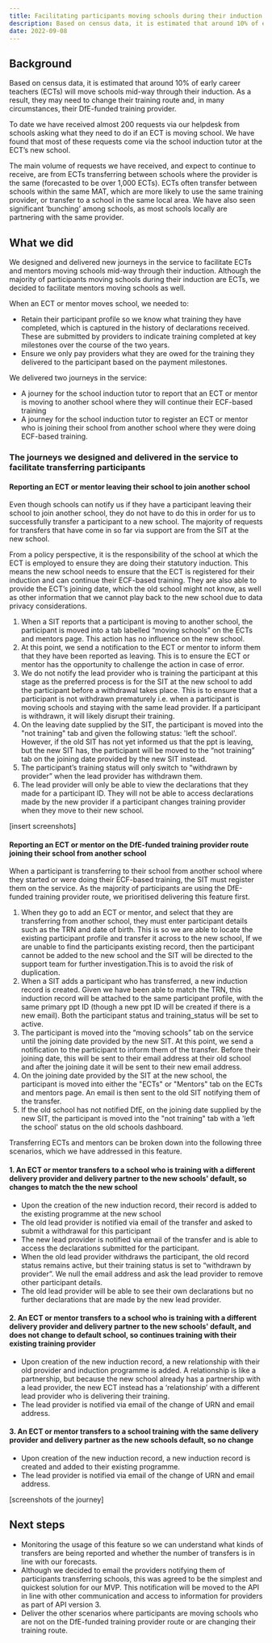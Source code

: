 ```yaml
---
title: Facilitating participants moving schools during their induction
description: Based on census data, it is estimated that around 10% of early career teachers (ECTs) will move schools mid-way through their induction. As a result, they may need to change their training route and, in many circumstances, their DfE-funded training provider.
date: 2022-09-08
---
```


## Background 

Based on census data, it is estimated that around 10% of early career teachers (ECTs) will move schools mid-way through their induction. As a result, they may need to change their training route and, in many circumstances, their DfE-funded training provider.

To date we have received almost 200 requests via our helpdesk from schools asking what they need to do if an ECT is moving school. We have found that most of these requests come via the school induction tutor at the ECT’s new school.  

The main volume of requests we have received, and expect to continue to receive, are from ECTs transferring between schools where the provider is the same (forecasted to be over 1,000 ECTs). ECTs often transfer between schools within the same MAT, which are more likely to use the same training provider, or transfer to a school in the same local area. We have also seen significant ‘bunching’ among schools, as most schools locally are partnering with the same provider.  

## What we did
We designed and delivered new journeys in the service to facilitate ECTs and mentors moving schools mid-way through their induction. Although the majority of participants moving schools during their induction are ECTs, we decided to facilitate mentors moving schools as well.

When an ECT or mentor moves school, we needed to: 
- Retain their participant profile so we know what training they have completed, which is captured in the history of declarations received. These are submitted by providers to indicate training completed at key milestones over the course of the two years. 
- Ensure we only pay providers what they are owed for the training they delivered to the participant based on the payment milestones.  

We delivered two journeys in the service: 
- A journey for the school induction tutor to report that an ECT or mentor is moving to another school where they will continue their ECF-based training 
- A journey for the school induction tutor to register an ECT or mentor who is joining their school from another school where they were doing ECF-based training. 

### The journeys we designed and delivered in the service to facilitate transferring participants 
#### Reporting an ECT or mentor leaving their school to join another school 
Even though schools can notify us if they have a participant leaving their school to join another school, they do not have to do this in order for us to successfully transfer a participant to a new school. The majority of requests for transfers that have come in so far via support are from the SIT at the new school. 

From a policy perspective, it is the responsibility of the school at which the ECT is employed to ensure they are doing their statutory induction. This means the new school needs to ensure that the ECT is registered for their induction and can continue their ECF-based training. They are also able to provide the ECT’s joining date, which the old school might not know, as well as other information that we cannot play back to the new school due to data privacy considerations. 

1. When a SIT reports that a participant is moving to another school, the participant is moved into a tab labelled “moving schools” on the ECTs and mentors page. This action has no influence on the new school. 
2. At this point, we send a notification to the ECT or mentor to inform them that they have been reported as leaving. This is to ensure the ECT or mentor has the opportunity to challenge the action in case of error. 
3. We do not notify the lead provider who is training the participant at this stage as the preferred process is for the SIT at the new school to add the participant before a withdrawal takes place. This is to ensure that a participant is not withdrawn prematurely i.e. when a participant is moving schools and staying with the same lead provider. If a participant is withdrawn, it will likely disrupt their training. 
4. On the leaving date supplied by the SIT, the participant is moved into the "not training" tab and given the following status: 'left the school'. However, if the old SIT has not yet informed us that the ppt is leaving, but the new SIT has, the participant will be moved to the “not training” tab on the joining date provided by the new SIT instead. 
5. The participant’s training status will only switch to “withdrawn by provider” when the lead provider has withdrawn them. 
6. The lead provider will only be able to view the declarations that they made for a participant ID. They will not be able to access declarations made by the new provider if a participant changes training provider when they move to their new school. 

[insert screenshots]

#### Reporting an ECT or mentor on the DfE-funded training provider route joining their school from another school 

When a participant is transferring to their school from another school where they started or were doing their ECF-based training, the SIT must register them on the service. As the majority of participants are using the DfE-funded training provider route, we prioritised delivering this feature first. 

1. When they go to add an ECT or mentor, and select that they are transferring from another school, they must enter participant details such as the TRN and date of birth. This is so we are able to locate the existing participant profile and transfer it across to the new school, If we are unable to find the participants existing record, then the participant cannot be added to the new school and the SIT will be directed to the support team for further investigation.This is to avoid the risk of duplication.
2. When a SIT adds a participant who has transferred, a new induction record is created. Given we have been able to match the TRN, this induction record will be attached to the same participant profile, with the same primary ppt ID (though a new ppt ID will be created if there is a new email). Both the participant status and training_status will be set to active. 
3. The participant is moved into the “moving schools” tab on the service until the joining date provided by the new SIT. At this point, we send a notification to the participant to inform them of the transfer. Before their joining date, this will be sent to their email address at their old school and after the joining date it will be sent to their new email address.
4. On the joining date provided by the SIT at the new school, the participant is moved into either the "ECTs" or "Mentors" tab on the ECTs and mentors page. An email is then sent to the old SIT notifying them of the transfer.
5. If the old school has not notified DfE, on the joining date supplied by the new SIT, the participant is moved into the "not training" tab with a 'left the school' status on the old schools dashboard.

Transferring ECTs and mentors can be broken down into the following three scenarios, which we have addressed in this feature. 

#### 1. An ECT or mentor transfers to a school who is training with a different delivery provider and delivery partner to the new schools' default, so changes to match the the new school
- Upon the creation of the new induction record, their record is added to the existing programme at the new school
- The old lead provider is notified via email of the transfer and asked to submit a withdrawal for this participant 
- The new lead provider is notified via email of the transfer and is able to access the declarations submitted for the participant. 
- When the old lead provider withdraws the participant, the old record status remains active, but their training status is set to “withdrawn by provider”. We null the email address and ask the lead provider to remove other participant details.
- The old lead provider will be able to see their own declarations but no further declarations that are made by the new lead provider.

#### 2. An ECT or mentor transfers to a school who is training with a different delivery provider and delivery partner to the new schools' default, and does not change to default school, so continues training with their existing training provider 
- Upon creation of the new induction record, a new relationship with their old provider and induction programme is added. A relationship is like a partnership, but because the new school already has a partnership with a lead provider, the new ECT instead has a ‘relationship’ with a different lead provider who is delivering their training. 
- The lead provider is notified via email of the change of URN and email address.

#### 3. An ECT or mentor transfers to a school training with the same delivery provider and delivery partner as the new schools default, so no change
- Upon creation of the new induction record, a new induction record is created and added to their existing programme.
- The lead provider is notified via email of the change of URN and email address.

[screenshots of the journey]

## Next steps 
- Monitoring the usage of this feature so we can understand what kinds of transfers are being reported and whether the number of transfers is in line with our forecasts.  
- Although we decided to email the providers notifying them of participants transferring schools, this was agreed to be the simplest and quickest solution for our MVP. This notification will be moved to the API in line with other communication and access to information for providers as part of API version 3. 
- Deliver the other scenarios where participants are moving schools who are not on the DfE-funded training provider route or are changing their training route. 
